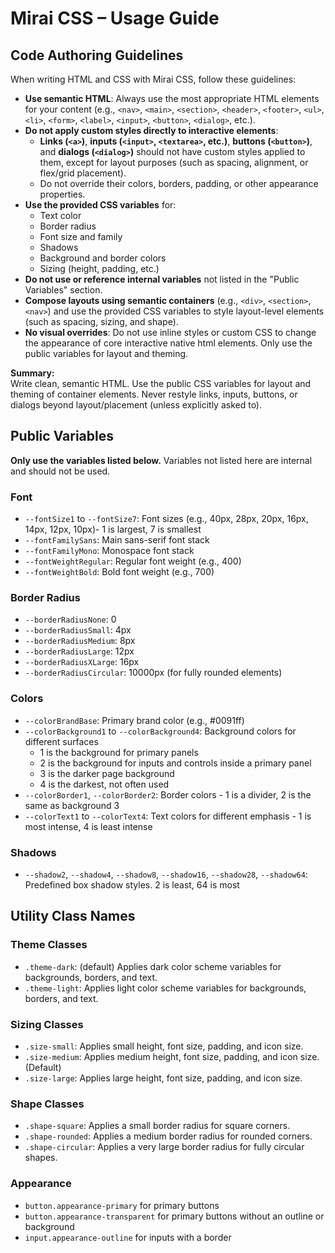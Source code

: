 # Mirai CSS – Usage Guide

## Code Authoring Guidelines

When writing HTML and CSS with Mirai CSS, follow these guidelines:

- **Use semantic HTML**: Always use the most appropriate HTML elements for your content (e.g., `<nav>`, `<main>`, `<section>`, `<header>`, `<footer>`, `<ul>`, `<li>`, `<form>`, `<label>`, `<input>`, `<button>`, `<dialog>`, etc.).
- **Do not apply custom styles directly to interactive elements**:  
  - **Links (`<a>`)**, **inputs (`<input>`, `<textarea>`, etc.)**, **buttons (`<button>`)**, and **dialogs (`<dialog>`)** should not have custom styles applied to them, except for layout purposes (such as spacing, alignment, or flex/grid placement).
  - Do not override their colors, borders, padding, or other appearance properties.  
- **Use the provided CSS variables** for:
  - Text color
  - Border radius
  - Font size and family
  - Shadows
  - Background and border colors
  - Sizing (height, padding, etc.)
- **Do not use or reference internal variables** not listed in the "Public Variables" section.
- **Compose layouts using semantic containers** (e.g., `<div>`, `<section>`, `<nav>`) and use the provided CSS variables to style layout-level elements (such as spacing, sizing, and shape).
- **No visual overrides**: Do not use inline styles or custom CSS to change the appearance of core interactive native html elements. Only use the public variables for layout and theming.

**Summary:**  
Write clean, semantic HTML. Use the public CSS variables for layout and theming of container elements. Never restyle links, inputs, buttons, or dialogs beyond layout/placement (unless explicitly asked to).


## Public Variables

**Only use the variables listed below.**
Variables not listed here are internal and should not be used.

### Font

- `--fontSize1` to `--fontSize7`: Font sizes (e.g., 40px, 28px, 20px, 16px, 14px, 12px, 10px)- 1 is largest, 7 is smallest
- `--fontFamilySans`: Main sans-serif font stack
- `--fontFamilyMono`: Monospace font stack
- `--fontWeightRegular`: Regular font weight (e.g., 400)
- `--fontWeightBold`: Bold font weight (e.g., 700)

### Border Radius

- `--borderRadiusNone`: 0
- `--borderRadiusSmall`: 4px
- `--borderRadiusMedium`: 8px
- `--borderRadiusLarge`: 12px
- `--borderRadiusXLarge`: 16px
- `--borderRadiusCircular`: 10000px (for fully rounded elements)

### Colors

- `--colorBrandBase`: Primary brand color (e.g., #0091ff)
- `--colorBackground1` to `--colorBackground4`: Background colors for different surfaces
  - 1 is the background for primary panels
  - 2 is the background for inputs and controls inside a primary panel
  - 3 is the darker page background
  - 4 is the darkest, not often used
- `--colorBorder1`, `--colorBorder2`: Border colors - 1 is a divider, 2 is the same as background 3
- `--colorText1` to `--colorText4`: Text colors for different emphasis - 1 is most intense, 4 is least intense

### Shadows

- `--shadow2`, `--shadow4`, `--shadow8`, `--shadow16`, `--shadow28`, `--shadow64`: Predefined box shadow styles. 2 is least, 64 is most

## Utility Class Names

### Theme Classes
- `.theme-dark`: (default) Applies dark color scheme variables for backgrounds, borders, and text.
- `.theme-light`: Applies light color scheme variables for backgrounds, borders, and text.

### Sizing Classes
- `.size-small`: Applies small height, font size, padding, and icon size.
- `.size-medium`: Applies medium height, font size, padding, and icon size. (Default)
- `.size-large`: Applies large height, font size, padding, and icon size.

### Shape Classes
- `.shape-square`: Applies a small border radius for square corners.
- `.shape-rounded`: Applies a medium border radius for rounded corners.
- `.shape-circular`: Applies a very large border radius for fully circular shapes.

### Appearance

- `button.appearance-primary` for primary buttons
- `button.appearance-transparent` for primary buttons without an outline or background
- `input.appearance-outline` for inputs with a border


